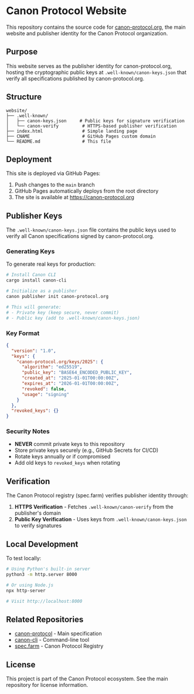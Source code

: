 # Canon Protocol Website

This repository contains the source code for [canon-protocol.org](https://canon-protocol.org), the main website and publisher identity for the Canon Protocol organization.

## Purpose

This website serves as the publisher identity for canon-protocol.org, hosting the cryptographic public keys at `.well-known/canon-keys.json` that verify all specifications published by canon-protocol.org.

## Structure

```
website/
├── .well-known/
│   ├── canon-keys.json     # Public keys for signature verification
│   └── canon-verify         # HTTPS-based publisher verification
├── index.html               # Simple landing page
├── CNAME                    # GitHub Pages custom domain
└── README.md                # This file
```

## Deployment

This site is deployed via GitHub Pages:

1. Push changes to the `main` branch
2. GitHub Pages automatically deploys from the root directory
3. The site is available at https://canon-protocol.org

## Publisher Keys

The `.well-known/canon-keys.json` file contains the public keys used to verify all Canon specifications signed by canon-protocol.org.

### Generating Keys

To generate real keys for production:

```bash
# Install Canon CLI
cargo install canon-cli

# Initialize as a publisher
canon publisher init canon-protocol.org

# This will generate:
# - Private key (keep secure, never commit)
# - Public key (add to .well-known/canon-keys.json)
```

### Key Format

```json
{
  "version": "1.0",
  "keys": {
    "canon-protocol.org/keys/2025": {
      "algorithm": "ed25519",
      "public_key": "BASE64_ENCODED_PUBLIC_KEY",
      "created_at": "2025-01-01T00:00:00Z",
      "expires_at": "2026-01-01T00:00:00Z",
      "revoked": false,
      "usage": "signing"
    }
  },
  "revoked_keys": {}
}
```

### Security Notes

- **NEVER** commit private keys to this repository
- Store private keys securely (e.g., GitHub Secrets for CI/CD)
- Rotate keys annually or if compromised
- Add old keys to `revoked_keys` when rotating

## Verification

The Canon Protocol registry (spec.farm) verifies publisher identity through:

1. **HTTPS Verification** - Fetches `.well-known/canon-verify` from the publisher's domain
2. **Public Key Verification** - Uses keys from `.well-known/canon-keys.json` to verify signatures

## Local Development

To test locally:

```bash
# Using Python's built-in server
python3 -m http.server 8000

# Or using Node.js
npx http-server

# Visit http://localhost:8000
```

## Related Repositories

- [canon-protocol](https://github.com/canon-protocol/canon-protocol) - Main specification
- [canon-cli](https://github.com/canon-protocol/canon-cli) - Command-line tool
- [spec.farm](https://github.com/canon-protocol/spec.farm) - Canon Protocol Registry

## License

This project is part of the Canon Protocol ecosystem. See the main repository for license information.
